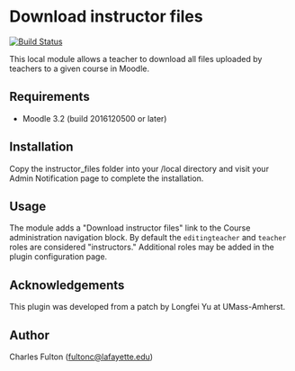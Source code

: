 Download instructor files
=========================

[![Build Status](https://api.travis-ci.org/LafColITS/moodle-local_instructor_files.png)](https://api.travis-ci.org/LafColITS/moodle-local_instructor_files)

This local module allows a teacher to download all files uploaded by teachers to a given course in Moodle.

Requirements
------------
- Moodle 3.2 (build 2016120500 or later)

Installation
------------
Copy the instructor_files folder into your /local directory and visit your Admin Notification page to complete the installation.

Usage
-----
The module adds a "Download instructor files" link to the Course administration navigation block. By default the `editingteacher` and `teacher` roles are considered "instructors." Additional roles may be added in the plugin configuration page.

Acknowledgements
----------------
This plugin was developed from a patch by Longfei Yu at UMass-Amherst.

Author
------
Charles Fulton (fultonc@lafayette.edu)
